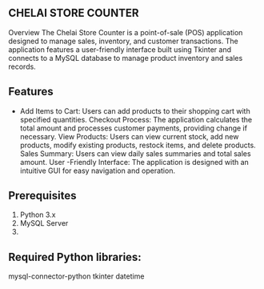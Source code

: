 ## CHELAI STORE COUNTER
Overview
The Chelai Store Counter is a point-of-sale (POS) application designed to manage sales, inventory, and customer transactions. The application features a user-friendly interface built using Tkinter and connects to a MySQL database to manage product inventory and sales records.

## Features
* Add Items to Cart: Users can add products to their shopping cart with specified quantities.
Checkout Process: The application calculates the total amount and processes customer payments, providing change if necessary.
View Products: Users can view current stock, add new products, modify existing products, restock items, and delete products.
Sales Summary: Users can view daily sales summaries and total sales amount.
User -Friendly Interface: The application is designed with an intuitive GUI for easy navigation and operation.

## Prerequisites
1. Python 3.x
2. MySQL Server
3. 
## Required Python libraries:
mysql-connector-python
tkinter
datetime
